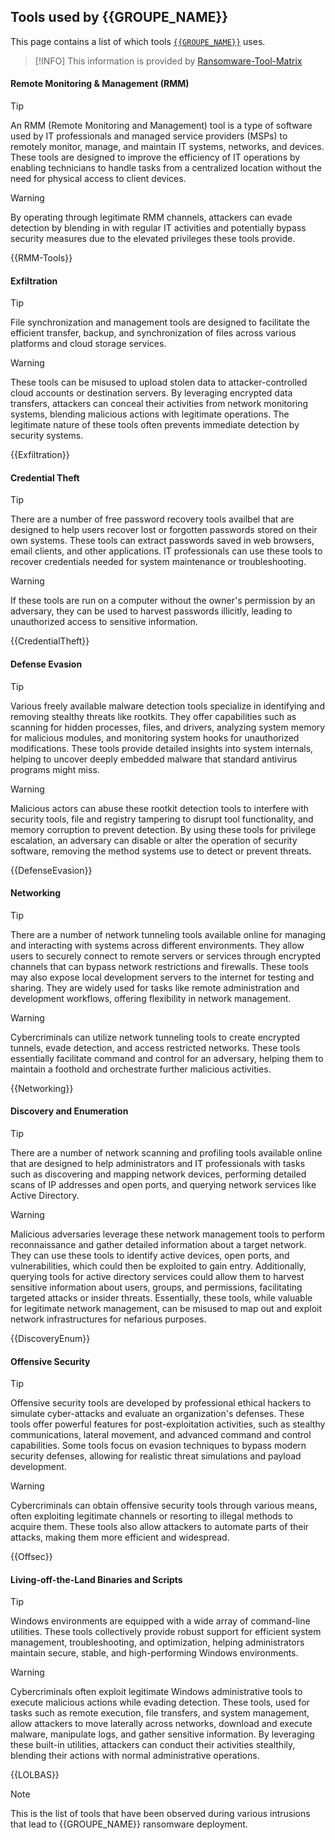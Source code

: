 
## Tools used by **{{GROUPE_NAME}}**

This page contains a list of which tools [`{{GROUPE_NAME}}`](group/{{GROUPE_NAME}}) uses. 

> [!INFO]
> This information is provided by [Ransomware-Tool-Matrix](https://github.com/BushidoUK/Ransomware-Tool-Matrix)

<!-- tabs:start -->
#### **Remote Monitoring & Management (RMM)**

> [!TIP]
> An RMM (Remote Monitoring and Management) tool is a type of software used by IT professionals and managed service providers (MSPs) to remotely monitor, manage, and maintain IT systems, networks, and devices. These tools are designed to improve the efficiency of IT operations by enabling technicians to handle tasks from a centralized location without the need for physical access to client devices.

> [!WARNING]
> By operating through legitimate RMM channels, attackers can evade detection by blending in with regular IT activities and potentially bypass security measures due to the elevated privileges these tools provide.

{{RMM-Tools}}

#### **Exfiltration**

> [!TIP] 
> File synchronization and management tools are designed to facilitate the efficient transfer, backup, and synchronization of files across various platforms and cloud storage services.

> [!WARNING]
> These tools can be misused to upload stolen data to attacker-controlled cloud accounts or destination servers. By leveraging encrypted data transfers, attackers can conceal their activities from network monitoring systems, blending malicious actions with legitimate operations. The legitimate nature of these tools often prevents immediate detection by security systems.

{{Exfiltration}}

#### **Credential Theft**

> [!TIP] 
>  There are a number of free password recovery tools availbel that are designed to help users recover lost or forgotten passwords stored on their own systems. These tools can extract passwords saved in web browsers, email clients, and other applications. IT professionals can use these tools to recover credentials needed for system maintenance or troubleshooting.

> [!WARNING]
> If these tools are run on a computer without the owner's permission by an adversary, they can be used to harvest passwords illicitly, leading to unauthorized access to sensitive information.

{{CredentialTheft}}

#### **Defense Evasion**

> [!TIP] 
> Various freely available malware detection tools specialize in identifying and removing stealthy threats like rootkits. They offer capabilities such as scanning for hidden processes, files, and drivers, analyzing system memory for malicious modules, and monitoring system hooks for unauthorized modifications. These tools provide detailed insights into system internals, helping to uncover deeply embedded malware that standard antivirus programs might miss.

> [!WARNING]
> Malicious actors can abuse these rootkit detection tools to interfere with security tools, file and registry tampering to disrupt tool functionality, and memory corruption to prevent detection. By using these tools for privilege escalation, an adversary can disable or alter the operation of security software, removing the method systems use to detect or prevent threats.

{{DefenseEvasion}}

#### **Networking**

> [!TIP]
> There are a number of network tunneling tools available online for managing and interacting with systems across different environments. They allow users to securely connect to remote servers or services through encrypted channels that can bypass network restrictions and firewalls. These tools may also expose local development servers to the internet for testing and sharing. They are widely used for tasks like remote administration and development workflows, offering flexibility in network management.

> [!WARNING]
> Cybercriminals can utilize network tunneling tools to create encrypted tunnels, evade detection, and access restricted networks. These tools essentially facilitate command and control for an adversary, helping them to maintain a foothold and orchestrate further malicious activities.

{{Networking}}

#### **Discovery and Enumeration**

> [!TIP] 
> There are a number of network scanning and profiling tools available online that are designed to help administrators and IT professionals with tasks such as discovering and mapping network devices, performing detailed scans of IP addresses and open ports, and querying network services like Active Directory.

> [!WARNING]
> Malicious adversaries leverage these network management tools to perform reconnaissance and gather detailed information about a target network. They can use these tools to identify active devices, open ports, and vulnerabilities, which could then be exploited to gain entry. Additionally, querying tools for active directory services could allow them to harvest sensitive information about users, groups, and permissions, facilitating targeted attacks or insider threats. Essentially, these tools, while valuable for legitimate network management, can be misused to map out and exploit network infrastructures for nefarious purposes.

{{DiscoveryEnum}}

#### **Offensive Security**

> [!TIP]
> Offensive security tools are developed by professional ethical hackers to simulate cyber-attacks and evaluate an organization's defenses. These tools offer powerful features for post-exploitation activities, such as stealthy communications, lateral movement, and advanced command and control capabilities. Some tools focus on evasion techniques to bypass modern security defenses, allowing for realistic threat simulations and payload development.

> [!WARNING]
> Cybercriminals can obtain offensive security tools through various means, often exploiting legitimate channels or resorting to illegal methods to acquire them. These tools also allow attackers to automate parts of their attacks, making them more efficient and widespread.

{{Offsec}}

#### **Living-off-the-Land Binaries and Scripts**

> [!TIP] 
> Windows environments are equipped with a wide array of command-line utilities. These tools collectively provide robust support for efficient system management, troubleshooting, and optimization, helping administrators maintain secure, stable, and high-performing Windows environments.


> [!WARNING]
> Cybercriminals often exploit legitimate Windows administrative tools to execute malicious actions while evading detection. These tools, used for tasks such as remote execution, file transfers, and system management, allow attackers to move laterally across networks, download and execute malware, manipulate logs, and gather sensitive information. By leveraging these built-in utilities, attackers can conduct their activities stealthily, blending their actions with normal administrative operations.
    
{{LOLBAS}}

<!-- tabs:end -->

> [!NOTE]
> This is the list of tools that have been observed during various intrusions that lead to {{GROUPE_NAME}} ransomware deployment.